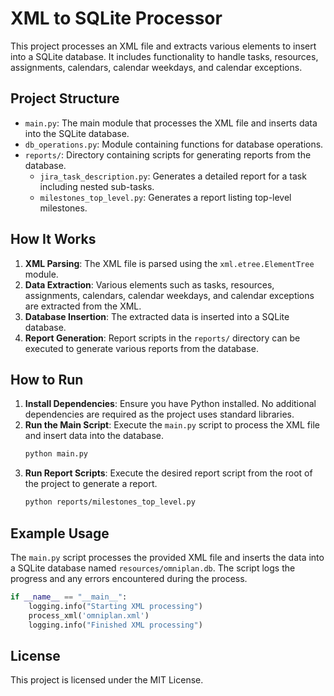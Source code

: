 # XML to SQLite Processor

This project processes an XML file and extracts various elements to insert into a SQLite database. It includes functionality to handle tasks, resources, assignments, calendars, calendar weekdays, and calendar exceptions.

## Project Structure

- `main.py`: The main module that processes the XML file and inserts data into the SQLite database.
- `db_operations.py`: Module containing functions for database operations.
- `reports/`: Directory containing scripts for generating reports from the database.
  - `jira_task_description.py`: Generates a detailed report for a task including nested sub-tasks.
  - `milestones_top_level.py`: Generates a report listing top-level milestones.

## How It Works

1. **XML Parsing**: The XML file is parsed using the `xml.etree.ElementTree` module.
2. **Data Extraction**: Various elements such as tasks, resources, assignments, calendars, calendar weekdays, and calendar exceptions are extracted from the XML.
3. **Database Insertion**: The extracted data is inserted into a SQLite database.
4. **Report Generation**: Report scripts in the `reports/` directory can be executed to generate various reports from the database.

## How to Run

1. **Install Dependencies**: Ensure you have Python installed. No additional dependencies are required as the project uses standard libraries.
2. **Run the Main Script**: Execute the `main.py` script to process the XML file and insert data into the database.
   ```sh
   python main.py
   ```
3. **Run Report Scripts**: Execute the desired report script from the root of the project to generate a report.
   ```sh
   python reports/milestones_top_level.py
   ```

## Example Usage

The `main.py` script processes the provided XML file and inserts the data into a SQLite database named `resources/omniplan.db`. The script logs the progress and any errors encountered during the process.

```python
if __name__ == "__main__":
    logging.info("Starting XML processing")
    process_xml('omniplan.xml')
    logging.info("Finished XML processing")
```

## License

This project is licensed under the MIT License.
